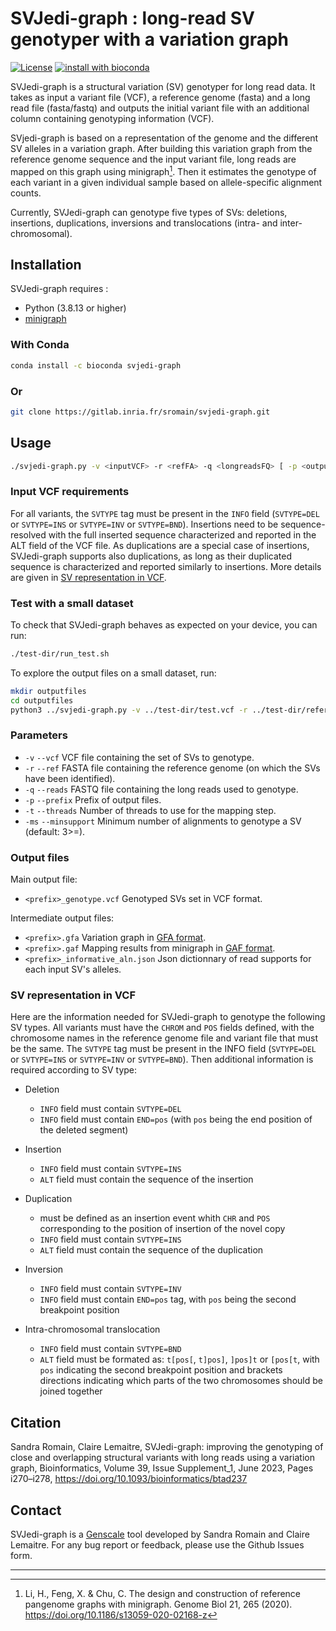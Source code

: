 # SVJedi-graph : long-read SV genotyper with a variation graph

[![License](http://img.shields.io/:license-affero-blue.svg)](http://www.gnu.org/licenses/agpl-3.0.en.html) [![install with bioconda](https://img.shields.io/badge/install%20with-bioconda-brightgreen.svg?style=flat)](https://anaconda.org/bioconda/svjedi-graph)

SVJedi-graph is a structural variation (SV) genotyper for long read data. It takes as input a variant file (VCF), a reference genome (fasta) and a long read file (fasta/fastq) and outputs the initial variant file with an additional column containing genotyping information (VCF).

SVjedi-graph is based on a representation of the genome and the different SV alleles in a variation graph. After building this variation graph from the reference genome sequence and the input variant file, long reads are mapped on this graph using minigraph[^1]. Then it estimates the genotype of each variant in a given individual sample based on allele-specific alignment counts. 

Currently, SVJedi-graph can genotype five types of SVs: deletions, insertions, duplications, inversions and translocations (intra- and inter-chromosomal).


[^1]: Li, H., Feng, X. & Chu, C. The design and construction of reference pangenome graphs with minigraph. Genome Biol 21, 265 (2020). https://doi.org/10.1186/s13059-020-02168-z

## Installation

SVJedi-graph requires :

* Python (3.8.13 or higher) 
* [minigraph](https://github.com/lh3/minigraph)

### With Conda

```bash
conda install -c bioconda svjedi-graph
```

### Or

```bash
git clone https://gitlab.inria.fr/sromain/svjedi-graph.git
```

## Usage

```bash
./svjedi-graph.py -v <inputVCF> -r <refFA> -q <longreadsFQ> [ -p <output_prefix> -t <threads> -ms <minsupport> ]
``` 

### Input VCF requirements

For all variants, the `SVTYPE` tag must be present in the `INFO` field (`SVTYPE=DEL` or `SVTYPE=INS` or `SVTYPE=INV` or `SVTYPE=BND`). Insertions need to be sequence-resolved with the full inserted sequence characterized and reported in the ALT field of the VCF file. As duplications are a special case of insertions, SVJedi-graph supports also duplications, as long as their duplicated sequence is characterized and reported similarly to insertions. More details are given in [SV representation in VCF](#SV-representation-in-VCF).


### Test with a small dataset

To check that SVJedi-graph behaves as expected on your device, you can run:

```bash
./test-dir/run_test.sh
``` 

To explore the output files on a small dataset, run:

```bash
mkdir outputfiles
cd outputfiles
python3 ../svjedi-graph.py -v ../test-dir/test.vcf -r ../test-dir/reference_genome.fasta -q ../test-dir/simulated_reads.fastq.gz -p test
```


### Parameters

* `-v` `--vcf`  VCF file containing the set of SVs to genotype.
* `-r` `--ref`  FASTA file containing the reference genome (on which the SVs have been identified).
* `-q` `--reads`  FASTQ file containing the long reads used to genotype.
* `-p` `--prefix`  Prefix of output files.
* `-t` `--threads`  Number of threads to use for the mapping step.
* `-ms` `--minsupport`  Minimum number of alignments to genotype a SV (default: 3>=).


### Output files

Main output file:

* `<prefix>_genotype.vcf`  Genotyped SVs set in VCF format.

Intermediate output files:

* `<prefix>.gfa`           Variation graph in [GFA format](https://github.com/GFA-spec/GFA-spec).
* `<prefix>.gaf`           Mapping results from minigraph in [GAF format](https://github.com/lh3/gfatools/blob/master/doc/rGFA.md#the-graph-alignment-format-gaf).
* `<prefix>_informative_aln.json`   Json dictionnary of read supports for each input SV's alleles.



### SV representation in VCF

Here are the information needed for SVJedi-graph to genotype the following SV types. All variants must have the ```CHROM``` and ```POS``` fields defined, with the chromosome names in the reference genome file and variant file that must be the same. The `SVTYPE` tag must be present in the INFO field (`SVTYPE=DEL` or `SVTYPE=INS` or `SVTYPE=INV` or `SVTYPE=BND`). Then additional information is required according to SV type:

- Deletion
	- ```INFO``` field must contain ```SVTYPE=DEL```
	- ```INFO``` field must contain ```END=pos``` (with `pos` being the end position of the deleted segment)
	
- Insertion
	- ```INFO``` field must contain ```SVTYPE=INS```
	- ```ALT``` field must contain the sequence of the insertion 

- Duplication
	- must be defined as an insertion event whith `CHR` and `POS` corresponding to the position of insertion of the novel copy
	- ```INFO``` field must contain ```SVTYPE=INS```
	- ```ALT``` field must contain the sequence of the duplication 
	
- Inversion
	- ```INFO``` field must contain ```SVTYPE=INV```
	- ```INFO``` field must contain ```END=pos``` tag, with `pos` being the second breakpoint position

- Intra-chromosomal translocation
	- ```INFO``` field must contain ```SVTYPE=BND```
	- ```ALT``` field must be formated as: ```t[pos[```, ```t]pos]```, ```]pos]t``` or ```[pos[t```, with `pos` indicating the second breakpoint position and brackets directions indicating which parts of the two chromosomes should be joined together 

## Citation

Sandra Romain, Claire Lemaitre, SVJedi-graph: improving the genotyping of close and overlapping structural variants with long reads using a variation graph, Bioinformatics, Volume 39, Issue Supplement_1, June 2023, Pages i270–i278, https://doi.org/10.1093/bioinformatics/btad237

## Contact

SVJedi-graph is a [Genscale](https://team.inria.fr/genscale/) tool developed by Sandra Romain and Claire Lemaitre. For any bug report or feedback, please use the Github Issues form.

---
